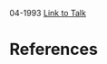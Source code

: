 

04-1993
[Link to Talk](https://www.churchofjesuschrist.org/study/general-conference/1993/04/saturday-afternoon-session?lang=eng)



# References
